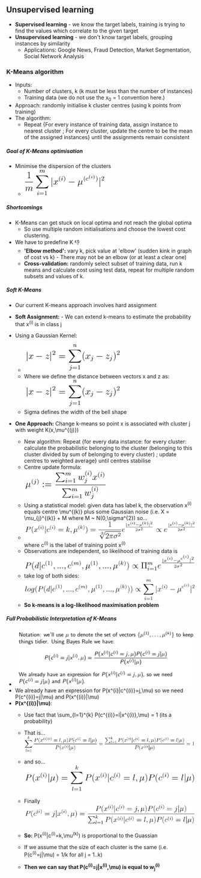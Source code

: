 ## Unsupervised learning

- **Supervised learning** - we know the target labels, training is trying to find the values which correlate to the given target
- **Unsupervised learning** - we don't know target labels, grouping instances by similarity
  - Applications: Google News, Fraud Detection, Market Segmentation, Social Network Analysis
  
### K-Means algorithm

- Inputs: 
  - Number of clusters, k (k must be less than the number of instances)
  - Training data (we do not use the x<sub>0</sub> = 1 convention here.)
- Approach: randomly initialise k cluster centres (using k points from training)
- The algorithm:
  - Repeat {For every instance of training data, assign instance to nearest cluster ; For every cluster, update the centre to be the mean of the assigned instances} until the assignments remain consistent

##### Goal of K-Means optimisation
- Minimise the dispersion of the clusters
  - ![Optimisation of K-means](../imgs/min-kmeans.png)

##### Shortcomings
- K-Means can get stuck on local optima and not reach the global optima
  - So use multiple random initialisations and choose the lowest cost clustering.
- We have to predefine K :thumbsdown: 
  - **'Elbow method':** vary k, pick value at 'elbow' (sudden kink in graph of cost vs k) - There may not be an elbow (or at least a clear one)
  - **Cross-validation:** randomly select subset of training data, run k means and calculate cost using test data, repeat for multiple random subsets and values of k.
  
##### Soft K-Means
- Our current K-means approach involves hard assignment
- **Soft Assignment:** - We can extend k-means to estimate the probability that x<sup>(i)</sup> is in class j
- Using a Gaussian Kernel:
  - ![GaussianEquation](../imgs/GaussianKernel.png)
  - Where we define the distance between vectors x and z as:<br>![Vector Distance](../imgs/VectorDistance.png)
  - Sigma defines the width of the bell shape
  
- **One Approach:** Change k-means so point x is associated with cluster j with weight K(x,\mu^{(j)})
  - New algorithm: Repeat {for every data instance: for every cluster: calculate the probabilistic belonging to the cluster (belonging to this cluster divided by sum of belonging to every cluster) ; update centres to weighted average} until centres stabilise
  - Centre update formula:<br>![Update Centres](../imgs/Prob-UpdateCentres.png)
  - Using a statistical model: given data has label k, the observation x<sup>(i)</sup> equals centre \mu^{(k)} plus some Gaussian noise (i.e. X = \mu_{j}^{(k)} + M where M ~ N(0,\sigma^{2}) so...
  - ![Probabilistic KMeans](../imgs/probabilistic-skmeans.png)<br>where c<sup>(i)</sup> is the label of training point x<sup>(i)</sup>
  - Observations are independent, so likelihood of training data is<br>![All training data P](../imgs/All-data-skmeans.png)
  - take log of both sides:<br>![Log of all data P](../imgs/logged-alldata.png)
  - **So k-means is a log-likelihood maximisation problem**
  
##### Full Probabilistic Interpretation of K-Means

- ![Full Probabilistic Interpretation of K-Means](../imgs/Probabilistic-Interpretation-KMeans.png)
- We already have an expression for P(x^{i}|c^{(i)}=j,\mu) so we need P(c^{(i)}=j|\mu) and P(x^{(i)}|\mu)
- **P(x^{(i)}|\mu)**:
  - Use fact that \sum_{l=1}^{k} P(c^{(i)}=l|x^{(i)},\mu) = 1 (its a probability)
  - That is...<br>![Step 2](../imgs/PI-KM-2.png)
  - and so...<br>![Step 3](../imgs/PI-KM-3.png)
  - Finally<br>![Final Step](../imgs/PI-KM-4.png)
  
  - **So:** P(x<sup>(i)</sup>|c<sup>(i)</sup>=k,\mu<sup>(k)</sup>) is proportional to the Guassian
  - If we assume that the size of each cluster is the same (i.e. P(c<sup>(i)</sup>=j|\mu) = 1/k for all j = 1..k)
  - **Then we can say that P(c<sup>(i)</sup>=j|x<sup>(i)</sup>,\mu) is equal to w<sub>j</sub><sup>(i)</sup>**
